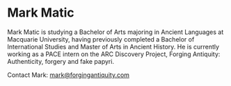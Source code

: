 # Mark Matic

Mark Matic is studying a Bachelor of Arts majoring in Ancient Languages at Macquarie University, having previously completed a Bachelor of International Studies and Master of Arts in Ancient History. He is currently working as a PACE intern on the ARC Discovery Project, Forging Antiquity: Authenticity, forgery and fake papyri.

Contact Mark: mark@forgingantiquity.com
